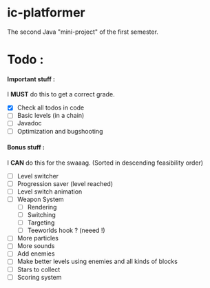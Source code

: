 # ic-platformer

The second Java "mini-project" of the first semester.
 
# Todo :

#### Important stuff :

I **MUST** do this to get a correct grade.

- [x] Check all todos in code
- [ ] Basic levels (in a chain)
- [ ] Javadoc
- [ ] Optimization and bugshooting

#### Bonus stuff :

I **CAN** do this for the swaaag. (Sorted in descending feasibility order)

- [ ] Level switcher
- [ ] Progression saver (level reached)
- [ ] Level switch animation
- [ ] Weapon System
    - [ ] Rendering
    - [ ] Switching
    - [ ] Targeting
    - [ ] Teeworlds hook ? (neeed !)
- [ ] More particles
- [ ] More sounds
- [ ] Add enemies
- [ ] Make better levels using enemies and all kinds of blocks
- [ ] Stars to collect
- [ ] Scoring system